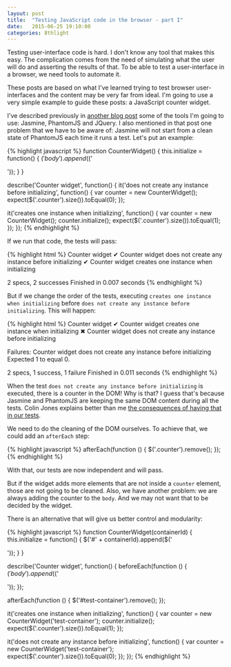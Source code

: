 ```yaml
---
layout: post
title:  "Testing JavaScript code in the browser - part I"
date:   2015-06-25 19:10:00
categories: 8thlight
---
```

Testing user-interface code is hard. I don't know any tool that makes this easy.
The complication comes from the need of simulating what the user will do and asserting the results of that.
To be able to test a user-interface in a browser, we need tools to automate it.

These posts are based on what I've learned trying to test browser user-interfaces and the content may be very far from ideal.
I'm going to use a very simple example to guide these posts: a JavaScript counter widget.

I've described previously in [another blog post][js-ecosystem-2] some of the tools I'm going to use: Jasmine, PhantomJS and JQuery.
I also mentioned in that post one problem that we have to be aware of: Jasmine will not start from a clean state of PhantomJS each time it runs a test. Let's put an example:

[js-ecosystem-2]: /8thlight/2015/06/23/javascript-ecosystem-part-2.html

{% highlight javascript %}
function CounterWidget() {
  this.initialize = function() {
    $('body').append($('<div class="counter"/>'));
  }
}

describe('Counter widget', function() {
  it('does not create any instance before initializing', function() {
    var counter = new CounterWidget();
    expect($('.counter').size()).toEqual(0);
  });

  it('creates one instance when initializing', function() {
    var counter = new CounterWidget();
    counter.initialize();
    expect($('.counter').size()).toEqual(1);
  });
});
{% endhighlight %}

If we run that code, the tests will pass:

{% highlight html %}
Counter widget
✔ Counter widget does not create any instance before initializing
✔ Counter widget creates one instance when initializing

2 specs, 2 successes
Finished in 0.007 seconds
{% endhighlight %}

But if we change the order of the tests, executing `creates one instance when initializing` before `does not create any instance before initializing`. This will happen:

{% highlight html %}
Counter widget
✔ Counter widget creates one instance when initializing
✖ Counter widget does not create any instance before initializing

Failures:
Counter widget does not create any instance before initializing
Expected 1 to equal 0.

2 specs, 1 success, 1 failure
Finished in 0.011 seconds
{% endhighlight %}

When the test `does not create any instance before initializing` is executed, there is a counter in the DOM! Why is that?
I guess that's because Jasmine and PhantomJS are keeping the same DOM content during all the tests.
Colin Jones explains better than me [the consequences of having that in our tests][flaky-crusts].

[flaky-crusts]: http://blog.8thlight.com/colin-jones/2014/10/22/flaky-crusts-test-pollution.html

We need to do the cleaning of the DOM ourselves. To achieve that, we could add an `afterEach` step:

{% highlight javascript %}
afterEach(function () {
  $('.counter').remove();
});
{% endhighlight %}

With that, our tests are now independent and will pass.

But if the widget adds more elements that are not inside a `counter` element, those are not going to be cleaned. Also, we have another problem: we are always adding the counter to the `body`. And we may not want that to be decided by the widget.

There is an alternative that will give us better control and modularity:

{% highlight javascript %}
function CounterWidget(containerId) {
  this.initialize = function() {
    $('#' + containerId).append($('<div class="counter"/>'));
  }
}

describe('Counter widget', function() {
  beforeEach(function () {
    $('body').append($('<div id="test-container"/>'));
  });

  afterEach(function () {
    $('#test-container').remove();
  });

  it('creates one instance when initializing', function() {
    var counter = new CounterWidget('test-container');
    counter.initialize();
    expect($('.counter').size()).toEqual(1);
  });

  it('does not create any instance before initializing', function() {
    var counter = new CounterWidget('test-container');
    expect($('.counter').size()).toEqual(0);
  });
});
{% endhighlight %}
